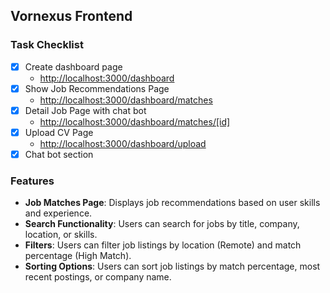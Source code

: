 ## Vornexus Frontend

### Task Checklist

- [x] Create dashboard page
  - [http://localhost:3000/dashboard](http://localhost:3000/dashboard)
- [x] Show Job Recommendations Page
  - [http://localhost:3000/dashboard/matches](http://localhost:3000/dashboard/matches)
- [x] Detail Job Page with chat bot
  - [http://localhost:3000/dashboard/matches/[id]](http://localhost:3000/dashboard/matches/[id])
- [x] Upload CV Page
  - [http://localhost:3000/dashboard/upload](http://localhost:3000/dashboard/upload)
- [x] Chat bot section

### Features

- **Job Matches Page**: Displays job recommendations based on user skills and experience.
- **Search Functionality**: Users can search for jobs by title, company, location, or skills.
- **Filters**: Users can filter job listings by location (Remote) and match percentage (High Match).
- **Sorting Options**: Users can sort job listings by match percentage, most recent postings, or company name.

